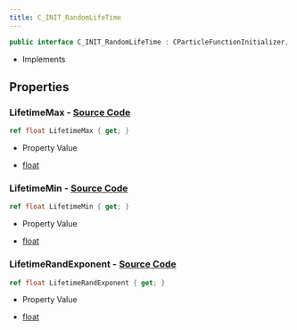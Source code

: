 ```yaml
---
title: C_INIT_RandomLifeTime
---
```


```csharp
public interface C_INIT_RandomLifeTime : CParticleFunctionInitializer, CParticleFunction, ISchemaClass<CParticleFunction>, ISchemaClass<CParticleFunctionInitializer>, ISchemaClass<C_INIT_RandomLifeTime>, ISchemaField, ISchemaClass, INativeHandle
```

- Implements

## Properties

### **LifetimeMax** - [Source Code](https://github.com/swiftly-solution/swiftlys2/blob/main/managed/src/SwiftlyS2.Generated/Schemas/Interfaces/C_INIT_RandomLifeTime.cs#L18)

```csharp
ref float LifetimeMax { get; }
```

- Property Value

- [float](https://learn.microsoft.com/dotnet/api/system.single)

### **LifetimeMin** - [Source Code](https://github.com/swiftly-solution/swiftlys2/blob/main/managed/src/SwiftlyS2.Generated/Schemas/Interfaces/C_INIT_RandomLifeTime.cs#L16)

```csharp
ref float LifetimeMin { get; }
```

- Property Value

- [float](https://learn.microsoft.com/dotnet/api/system.single)

### **LifetimeRandExponent** - [Source Code](https://github.com/swiftly-solution/swiftlys2/blob/main/managed/src/SwiftlyS2.Generated/Schemas/Interfaces/C_INIT_RandomLifeTime.cs#L20)

```csharp
ref float LifetimeRandExponent { get; }
```

- Property Value

- [float](https://learn.microsoft.com/dotnet/api/system.single)

